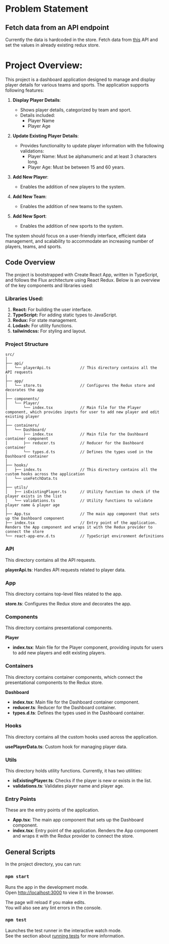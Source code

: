 # Problem Statement

## Fetch data from an API endpoint

Currently the data is hardcoded in the store.
Fetch data from [this] API and set the values in already existing redux store.

[this]: <https://my-json-server.typicode.com/cb-dipankarnath/dataForTask/playerList>

# Project Overview:
This project is a dashboard application designed to manage and display player details for various teams and sports. The application supports following features:

1. **Display Player Details**:
    - Shows player details, categorized by team and sport.
    - Details included:
        - Player Name
        - Player Age

2. **Update Existing Player Details**:
    - Provides functionality to update player information with the following validations:
        - Player Name: Must be alphanumeric and at least 3 characters long.
        - Player Age: Must be between 15 and 60 years.

3. **Add New Player**:
    - Enables the addition of new players to the system.

4. **Add New Team**:
    - Enables the addition of new teams to the system.

5. **Add New Sport**:
    - Enables the addition of new sports to the system.

The system should focus on a user-friendly interface, efficient data management, and scalability to accommodate an increasing number of players, teams, and sports.


## Code Overview

The project is bootstrapped with Create React App, written in TypeScript, and follows the Flux architecture using React Redux. Below is an overview of the key components and libraries used:

### Libraries Used:

1. **React:** For building the user interface.
2. **TypeScript:** For adding static types to JavaScript.
3. **Redux:** For state management.
4. **Lodash:** For utility functions.
5. **tailwindcss:** For styling and layout.

### Project Structure

```plaintext
src/
│
├── api/
│   └── playerApi.ts             // This directory contains all the API requests
│
├── app/
│   └── store.ts                 // Configures the Redux store and decorates the app
│
├── components/
│   └── Player/
│       └── index.tsx            // Main file for the Player component, which provides inputs for user to add new player and edit existing player
│
├── containers/
│   └── Dashboard/
│       ├── index.tsx            // Main file for the Dashboard container component
│       ├── reducer.ts           // Reducer for the Dashboard container
│       └── types.d.ts           // Defines the types used in the Dashboard container
│
├── hooks/
│   ├── index.ts                 // This directory contains all the custom hooks across the application
│   └── useFetchData.ts
│
├── utils/
│   ├── isExistingPlayer.ts      // Utility function to check if the player exists in the list
│   └── validations.ts           // Utility functions to validate player name & player age
│
├── App.tsx                      // The main app component that sets up the Dashboard component
├── index.tsx                    // Entry point of the application. Renders the App component and wraps it with the Redux provider to connect the store
└── react-app-env.d.ts           // TypeScript environment definitions
```


### API

This directory contains all the API requests.

**playerApi.ts**: Handles API requests related to player data.


### App

This directory contains top-level files related to the app.

**store.ts**: Configures the Redux store and decorates the app.


### Components

This directory contains presentational components.

**Player**
   - **index.tsx**: Main file for the Player component, providing inputs for users to add new players and edit existing players.


### Containers

This directory contains container components, which connect the presentational components to the Redux store.

**Dashboard**
   - **index.tsx**: Main file for the Dashboard container component.
   - **reducer.ts**: Reducer for the Dashboard container.
   - **types.d.ts**: Defines the types used in the Dashboard container.


### Hooks
This directory contains all the custom hooks used across the application.

**usePlayerData.ts**: Custom hook for managing player data.


### Utils
This directory holds utility functions. Currently, it has two utilities:
- **isExistingPlayer.ts**: Checks if the player is new or exists in the list.
- **validations.ts**: Validates player name and player age.


### Entry Points
These are the entry points of the application.
- **App.tsx**: The main app component that sets up the Dashboard component.
- **index.tsx**: Entry point of the application. Renders the App component and wraps it with the Redux provider to connect the store.



## General Scripts

In the project directory, you can run:

### `npm start`

Runs the app in the development mode.\
Open [http://localhost:3000](http://localhost:3000) to view it in the browser.

The page will reload if you make edits.\
You will also see any lint errors in the console.

### `npm test`

Launches the test runner in the interactive watch mode.\
See the section about [running tests](https://facebook.github.io/create-react-app/docs/running-tests) for more information.
